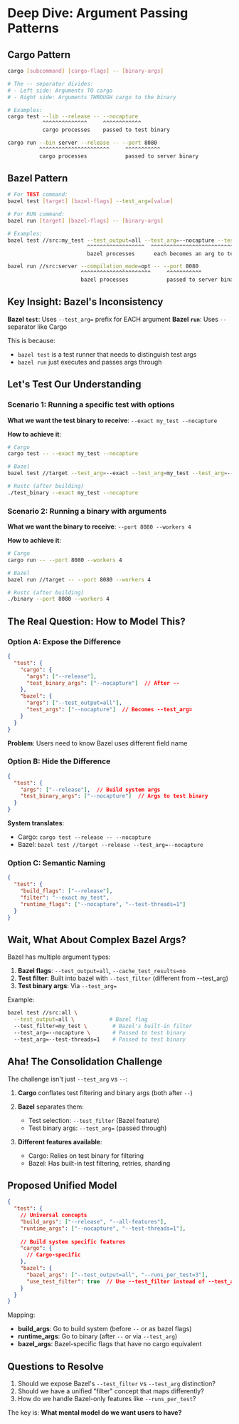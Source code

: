 # Deep Dive: Argument Passing Patterns

## Cargo Pattern

```bash
cargo [subcommand] [cargo-flags] -- [binary-args]

# The -- separator divides:
# - Left side: Arguments TO cargo
# - Right side: Arguments THROUGH cargo to the binary

# Examples:
cargo test --lib --release -- --nocapture
           ^^^^^^^^^^^^^^     ^^^^^^^^^^^^
           cargo processes    passed to test binary

cargo run --bin server --release -- --port 8080
          ^^^^^^^^^^^^^^^^^^^^^^     ^^^^^^^^^^^
          cargo processes            passed to server binary
```

## Bazel Pattern

```bash
# For TEST command:
bazel test [target] [bazel-flags] --test_arg=[value]

# For RUN command:
bazel run [target] [bazel-flags] -- [binary-args]

# Examples:
bazel test //src:my_test --test_output=all --test_arg=--nocapture --test_arg=--exact --test_arg=my_test
                         ^^^^^^^^^^^^^^^^^^  ^^^^^^^^^^^^^^^^^^^^^^^^^^^^^^^^^^^^^^^^^^^^^^^^^^^^^^^^^^^^^
                         bazel processes      each becomes an arg to test binary

bazel run //src:server --compilation_mode=opt -- --port 8080
                       ^^^^^^^^^^^^^^^^^^^^^^     ^^^^^^^^^^^
                       bazel processes            passed to server binary
```

## Key Insight: Bazel's Inconsistency

**Bazel `test`**: Uses `--test_arg=` prefix for EACH argument
**Bazel `run`**: Uses `--` separator like Cargo

This is because:
- `bazel test` is a test runner that needs to distinguish test args
- `bazel run` just executes and passes args through

## Let's Test Our Understanding

### Scenario 1: Running a specific test with options

**What we want the test binary to receive**: `--exact my_test --nocapture`

**How to achieve it**:
```bash
# Cargo
cargo test -- --exact my_test --nocapture

# Bazel
bazel test //target --test_arg=--exact --test_arg=my_test --test_arg=--nocapture

# Rustc (after building)
./test_binary --exact my_test --nocapture
```

### Scenario 2: Running a binary with arguments

**What we want the binary to receive**: `--port 8080 --workers 4`

**How to achieve it**:
```bash
# Cargo
cargo run -- --port 8080 --workers 4

# Bazel
bazel run //target -- --port 8080 --workers 4

# Rustc (after building)
./binary --port 8080 --workers 4
```

## The Real Question: How to Model This?

### Option A: Expose the Difference
```json
{
  "test": {
    "cargo": {
      "args": ["--release"],
      "test_binary_args": ["--nocapture"]  // After --
    },
    "bazel": {
      "args": ["--test_output=all"],
      "test_args": ["--nocapture"]  // Becomes --test_arg=
    }
  }
}
```
**Problem**: Users need to know Bazel uses different field name

### Option B: Hide the Difference
```json
{
  "test": {
    "args": ["--release"],  // Build system args
    "test_binary_args": ["--nocapture"]  // Args to test binary
  }
}
```
**System translates**:
- Cargo: `cargo test --release -- --nocapture`
- Bazel: `bazel test //target --release --test_arg=--nocapture`

### Option C: Semantic Naming
```json
{
  "test": {
    "build_flags": ["--release"],
    "filter": "--exact my_test",
    "runtime_flags": ["--nocapture", "--test-threads=1"]
  }
}
```

## Wait, What About Complex Bazel Args?

Bazel has multiple argument types:
1. **Bazel flags**: `--test_output=all`, `--cache_test_results=no`
2. **Test filter**: Built into bazel with `--test_filter` (different from --test_arg)
3. **Test binary args**: Via `--test_arg=`

Example:
```bash
bazel test //src:all \
  --test_output=all \           # Bazel flag
  --test_filter=my_test \        # Bazel's built-in filter
  --test_arg=--nocapture \       # Passed to test binary
  --test_arg=--test-threads=1    # Passed to test binary
```

## Aha! The Consolidation Challenge

The challenge isn't just `--test_arg` vs `--`:

1. **Cargo** conflates test filtering and binary args (both after `--`)
2. **Bazel** separates them:
   - Test selection: `--test_filter` (Bazel feature)
   - Test binary args: `--test_arg=` (passed through)

3. **Different features available**:
   - Cargo: Relies on test binary for filtering
   - Bazel: Has built-in test filtering, retries, sharding

## Proposed Unified Model

```json
{
  "test": {
    // Universal concepts
    "build_args": ["--release", "--all-features"],
    "runtime_args": ["--nocapture", "--test-threads=1"],
    
    // Build system specific features
    "cargo": {
      // Cargo-specific
    },
    "bazel": {
      "bazel_args": ["--test_output=all", "--runs_per_test=3"],
      "use_test_filter": true  // Use --test_filter instead of --test_arg
    }
  }
}
```

Mapping:
- **build_args**: Go to build system (before `--` or as bazel flags)
- **runtime_args**: Go to binary (after `--` or via `--test_arg`)
- **bazel_args**: Bazel-specific flags that have no cargo equivalent

## Questions to Resolve

1. Should we expose Bazel's `--test_filter` vs `--test_arg` distinction?
2. Should we have a unified "filter" concept that maps differently?
3. How do we handle Bazel-only features like `--runs_per_test`?

The key is: **What mental model do we want users to have?**